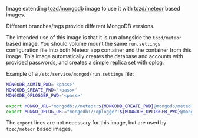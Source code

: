 Image extending [tozd/mongodb](https://github.com/tozd/docker-mongodb) image to use
it with [tozd/meteor](https://github.com/tozd/docker-meteor) based images.

Different branches/tags provide different MongoDB versions.

The intended use of this image is that it is run alongside the `tozd/meteor` based image.
You should volume mount the same `run.settings` configuration file into both Meteor app container
and the container from this image. This image automatically creates the database
and accounts with provided passwords, and creates a simple replica set with oplog.

Example of a `/etc/service/mongod/run.settings` file:

```bash
MONGODB_ADMIN_PWD='<pass>'
MONGODB_CREATE_PWD='<pass>'
MONGODB_OPLOGGER_PWD='<pass>'

export MONGO_URL="mongodb://meteor:${MONGODB_CREATE_PWD}@mongodb/meteor"
export MONGO_OPLOG_URL="mongodb://oplogger:${MONGODB_OPLOGGER_PWD}@mongodb/local?authSource=admin"
```

The `export` lines are not necessary for this image, but are used by `tozd/meteor` based images.
